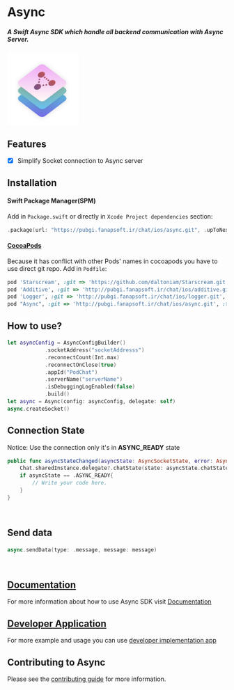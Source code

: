 # Async

<h5>A Swift Async SDK which handle all backend communication with Async Server.</h5>

<img src="https://github.com/hamed8080/async/raw/main/images/icon.png" width="164" height="164">

## Features
- [x] Simplify Socket connection to Async server

## Installation

#### Swift Package Manager(SPM) 

Add in `Package.swift` or directly in `Xcode Project dependencies` section:

```swift
.package(url: "https://pubgi.fanapsoft.ir/chat/ios/async.git", .upToNextMinor(from: "1.3.1")),
```

#### [CocoaPods](https://cocoapods.org) 

Because it has conflict with other Pods' names in cocoapods you have to use direct git repo.
Add in `Podfile`:

```ruby
pod 'Starscream', :git => 'https://github.com/daltoniam/Starscream.git', :tag => '3.0.5'
pod 'Additive', :git => 'http://pubgi.fanapsoft.ir/chat/ios/additive.git', :tag => '1.0.1'
pod 'Logger', :git => 'http://pubgi.fanapsoft.ir/chat/ios/logger.git', :tag => '1.0.2'
pod "Async", :git => 'http://pubgi.fanapsoft.ir/chat/ios/async.git', :tag => '1.3.1'
```

## How to use? 

```swift
let asyncConfig = AsyncConfigBuilder()
            .socketAddress("socketAddresss")
            .reconnectCount(Int.max)
            .reconnectOnClose(true)
            .appId("PodChat")
            .serverName("serverName")
            .isDebuggingLogEnabled(false)
            .build()
let async = Async(config: asyncConfig, delegate: self)
async.createSocket()
```

## Connection State
Notice: Use the connection only it's in <b>ASYNC_READY</b> state  
```swift
public func asyncStateChanged(asyncState: AsyncSocketState, error: AsyncError?) {
    Chat.sharedInstance.delegate?.chatState(state: asyncState.chatState, currentUser: nil, error: error?.chatError)
    if asyncState == .ASYNC_READY{
        // Write your code here.
    }
}
```
<br/>

## Send data 
```swift
async.sendData(type: .message, message: message)
```
<br/>

## [Documentation](https://hamed8080.github.io/async/documentation/async/)
For more information about how to use Async SDK visit [Documentation](https://hamed8080.github.io/async/documentation/async/) 
<br/>

## [Developer Application](https://github.com/hamed8080/ChatApplication)
For more example and usage you can use [developer implementation app](https://github.com/hamed8080/ChatImplementation)

## Contributing to Async

Please see the [contributing guide](/CONTRIBUTING.md) for more information.
